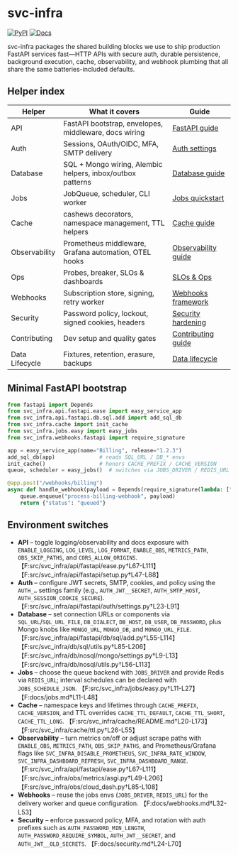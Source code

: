 # svc-infra

[![PyPI](https://img.shields.io/pypi/v/svc-infra.svg)](https://pypi.org/project/svc-infra/)
[![Docs](https://img.shields.io/badge/docs-reference-blue)](docs/)

svc-infra packages the shared building blocks we use to ship production FastAPI services fast—HTTP APIs with secure auth, durable persistence, background execution, cache, observability, and webhook plumbing that all share the same batteries-included defaults.

## Helper index

| Helper | What it covers | Guide |
| --- | --- | --- |
| API | FastAPI bootstrap, envelopes, middleware, docs wiring | [FastAPI guide](docs/api.md) |
| Auth | Sessions, OAuth/OIDC, MFA, SMTP delivery | [Auth settings](docs/auth.md) |
| Database | SQL + Mongo wiring, Alembic helpers, inbox/outbox patterns | [Database guide](docs/database.md) |
| Jobs | JobQueue, scheduler, CLI worker | [Jobs quickstart](docs/jobs.md) |
| Cache | cashews decorators, namespace management, TTL helpers | [Cache guide](docs/cache.md) |
| Observability | Prometheus middleware, Grafana automation, OTEL hooks | [Observability guide](docs/observability.md) |
| Ops | Probes, breaker, SLOs & dashboards | [SLOs & Ops](docs/ops.md) |
| Webhooks | Subscription store, signing, retry worker | [Webhooks framework](docs/webhooks.md) |
| Security | Password policy, lockout, signed cookies, headers | [Security hardening](docs/security.md) |
| Contributing | Dev setup and quality gates | [Contributing guide](docs/contributing.md) |
| Data Lifecycle | Fixtures, retention, erasure, backups | [Data lifecycle](docs/data-lifecycle.md) |

## Minimal FastAPI bootstrap

```python
from fastapi import Depends
from svc_infra.api.fastapi.ease import easy_service_app
from svc_infra.api.fastapi.db.sql.add import add_sql_db
from svc_infra.cache import init_cache
from svc_infra.jobs.easy import easy_jobs
from svc_infra.webhooks.fastapi import require_signature

app = easy_service_app(name="Billing", release="1.2.3")
add_sql_db(app)              # reads SQL_URL / DB_* envs
init_cache()                 # honors CACHE_PREFIX / CACHE_VERSION
queue, scheduler = easy_jobs()  # switches via JOBS_DRIVER / REDIS_URL

@app.post("/webhooks/billing")
async def handle_webhook(payload = Depends(require_signature(lambda: ["current", "next"]))):
    queue.enqueue("process-billing-webhook", payload)
    return {"status": "queued"}
```

## Environment switches

- **API** – toggle logging/observability and docs exposure with `ENABLE_LOGGING`, `LOG_LEVEL`, `LOG_FORMAT`, `ENABLE_OBS`, `METRICS_PATH`, `OBS_SKIP_PATHS`, and `CORS_ALLOW_ORIGINS`. 【F:src/svc_infra/api/fastapi/ease.py†L67-L111】【F:src/svc_infra/api/fastapi/setup.py†L47-L88】
- **Auth** – configure JWT secrets, SMTP, cookies, and policy using the `AUTH_…` settings family (e.g., `AUTH_JWT__SECRET`, `AUTH_SMTP_HOST`, `AUTH_SESSION_COOKIE_SECURE`). 【F:src/svc_infra/api/fastapi/auth/settings.py†L23-L91】
- **Database** – set connection URLs or components via `SQL_URL`/`SQL_URL_FILE`, `DB_DIALECT`, `DB_HOST`, `DB_USER`, `DB_PASSWORD`, plus Mongo knobs like `MONGO_URL`, `MONGO_DB`, and `MONGO_URL_FILE`. 【F:src/svc_infra/api/fastapi/db/sql/add.py†L55-L114】【F:src/svc_infra/db/sql/utils.py†L85-L206】【F:src/svc_infra/db/nosql/mongo/settings.py†L9-L13】【F:src/svc_infra/db/nosql/utils.py†L56-L113】
- **Jobs** – choose the queue backend with `JOBS_DRIVER` and provide Redis via `REDIS_URL`; interval schedules can be declared with `JOBS_SCHEDULE_JSON`. 【F:src/svc_infra/jobs/easy.py†L11-L27】【F:docs/jobs.md†L11-L48】
- **Cache** – namespace keys and lifetimes through `CACHE_PREFIX`, `CACHE_VERSION`, and TTL overrides `CACHE_TTL_DEFAULT`, `CACHE_TTL_SHORT`, `CACHE_TTL_LONG`. 【F:src/svc_infra/cache/README.md†L20-L173】【F:src/svc_infra/cache/ttl.py†L26-L55】
- **Observability** – turn metrics on/off or adjust scrape paths with `ENABLE_OBS`, `METRICS_PATH`, `OBS_SKIP_PATHS`, and Prometheus/Grafana flags like `SVC_INFRA_DISABLE_PROMETHEUS`, `SVC_INFRA_RATE_WINDOW`, `SVC_INFRA_DASHBOARD_REFRESH`, `SVC_INFRA_DASHBOARD_RANGE`. 【F:src/svc_infra/api/fastapi/ease.py†L67-L111】【F:src/svc_infra/obs/metrics/asgi.py†L49-L206】【F:src/svc_infra/obs/cloud_dash.py†L85-L108】
- **Webhooks** – reuse the jobs envs (`JOBS_DRIVER`, `REDIS_URL`) for the delivery worker and queue configuration. 【F:docs/webhooks.md†L32-L53】
- **Security** – enforce password policy, MFA, and rotation with auth prefixes such as `AUTH_PASSWORD_MIN_LENGTH`, `AUTH_PASSWORD_REQUIRE_SYMBOL`, `AUTH_JWT__SECRET`, and `AUTH_JWT__OLD_SECRETS`. 【F:docs/security.md†L24-L70】
